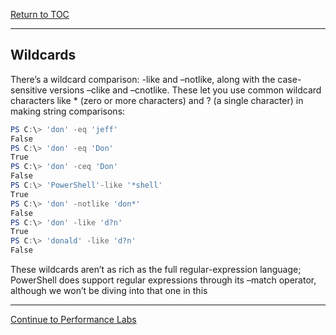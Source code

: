 <a href="https://github.com/CyberTrainingUSAF/Powershell_Training/blob/master/00-Table-of-Contents.md" > Return to TOC </a>

---

##  Wildcards

There’s a wildcard comparison: -like and –notlike, along with the case-sensitive versions –clike and –cnotlike. These let you use common wildcard characters like * (zero or more characters) and ? (a single character) in making string comparisons:

```powershell
PS C:\> 'don' -eq 'jeff'
False
PS C:\> 'don' -eq 'Don'
True
PS C:\> 'don' -ceq 'Don'
False
PS C:\> 'PowerShell'-like '*shell'
True
PS C:\> 'don' -notlike 'don*'
False
PS C:\> 'don' -like 'd?n'
True
PS C:\> 'donald' -like 'd?n'
False
```

These wildcards aren’t as rich as the full regular-expression language; PowerShell does support regular expressions through its –match operator, although we won’t be diving into that one in this 

---
<a href="https://github.com/CyberTrainingUSAF/Powershell_Training/blob/master/02_Basics_Of_Powershell/08_Perf_labs.md" > Continue to Performance Labs </a>
